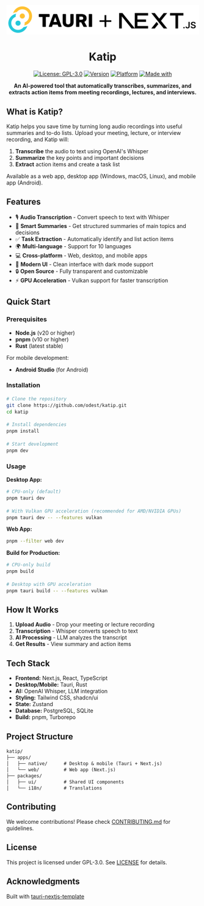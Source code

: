 <div align="center">
  <picture>
    <source srcset=".github/assets/light.svg" media="(prefers-color-scheme: dark)">
    <source srcset=".github/assets/dark.svg" media="(prefers-color-scheme: light)">
    <img src=".github/assets/dark.svg" alt="Katip - AI Meeting Summarizer" width="800">
  </picture>
</div>

<div align="center">
  
  # Katip

[![License: GPL-3.0](https://img.shields.io/badge/License-GPL%203.0-green.svg)](https://opensource.org/licenses/GPL-3.0)
[![Version](https://img.shields.io/github/v/release/odest/katip?label=Version&color=orange.svg)](https://github.com/odest/katip/releases/latest)
[![Platform](https://img.shields.io/badge/Platform-Web%20%7C%20Desktop%20%7C%20Mobile-blue.svg)](https://github.com/odest/katip)
[![Made with](https://img.shields.io/badge/Made%20with-Tauri%20%7C%20Next.js%20%7C%20Rust-red.svg)](https://tauri.app)

**An AI-powered tool that automatically transcribes, summarizes, and extracts action items from meeting recordings, lectures, and interviews.**

</div>

## What is Katip?

Katip helps you save time by turning long audio recordings into useful summaries and to-do lists. Upload your meeting, lecture, or interview recording, and Katip will:

1. **Transcribe** the audio to text using OpenAI's Whisper
2. **Summarize** the key points and important decisions
3. **Extract** action items and create a task list

Available as a web app, desktop app (Windows, macOS, Linux), and mobile app (Android).

## Features

- 🎙️ **Audio Transcription** - Convert speech to text with Whisper
- 📝 **Smart Summaries** - Get structured summaries of main topics and decisions
- ✅ **Task Extraction** - Automatically identify and list action items
- 🌍 **Multi-language** - Support for 10 languages
- 💻 **Cross-platform** - Web, desktop, and mobile apps
- 🎨 **Modern UI** - Clean interface with dark mode support
- 🔒 **Open Source** - Fully transparent and customizable
- ⚡ **GPU Acceleration** - Vulkan support for faster transcription

## Quick Start

### Prerequisites

- **Node.js** (v20 or higher)
- **pnpm** (v10 or higher)
- **Rust** (latest stable)

For mobile development:

- **Android Studio** (for Android)

### Installation

```bash
# Clone the repository
git clone https://github.com/odest/katip.git
cd katip

# Install dependencies
pnpm install

# Start development
pnpm dev
```

### Usage

**Desktop App:**

```bash
# CPU-only (default)
pnpm tauri dev

# With Vulkan GPU acceleration (recommended for AMD/NVIDIA GPUs)
pnpm tauri dev -- --features vulkan
```

**Web App:**

```bash
pnpm --filter web dev
```

**Build for Production:**

```bash
# CPU-only build
pnpm build

# Desktop with GPU acceleration
pnpm tauri build -- --features vulkan
```

## How It Works

1. **Upload Audio** - Drop your meeting or lecture recording
2. **Transcription** - Whisper converts speech to text
3. **AI Processing** - LLM analyzes the transcript
4. **Get Results** - View summary and action items

## Tech Stack

- **Frontend:** Next.js, React, TypeScript
- **Desktop/Mobile:** Tauri, Rust
- **AI:** OpenAI Whisper, LLM integration
- **Styling:** Tailwind CSS, shadcn/ui
- **State:** Zustand
- **Database:** PostgreSQL, SQLite
- **Build:** pnpm, Turborepo

## Project Structure

```
katip/
├── apps/
│   ├── native/      # Desktop & mobile (Tauri + Next.js)
│   └── web/         # Web app (Next.js)
├── packages/
│   ├── ui/          # Shared UI components
│   └── i18n/        # Translations
```

## Contributing

We welcome contributions! Please check [CONTRIBUTING.md](CONTRIBUTING.md) for guidelines.

## License

This project is licensed under GPL-3.0. See [LICENSE](LICENSE) for details.

## Acknowledgments

Built with [tauri-nextjs-template](https://github.com/odest/tauri-nextjs-template)
